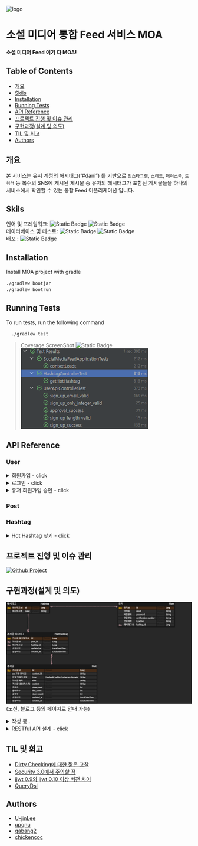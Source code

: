 ![logo](https://static.wanted.co.kr/images/events/3178/58ac3248.jpg)

# 소셜 미디어 통합 Feed 서비스 MOA
**소셜 미디어 Feed 여기 다 MOA!**

## Table of Contents
- [개요](#개요)
- [Skils](#skils)
- [Installation](#Installation)
- [Running Tests](#running-tests)
- [API Reference](#api-reference)
- [프로젝트 진행 및 이슈 관리](#프로젝트-진행-및-이슈-관리)
- [구현과정(설계 및 의도)](#구현과정(설계-및-의도))
- [TIL 및 회고](#til-및-회고)
- [Authors](#authors)

## 개요
본 서비스는 유저 계정의 해시태그(”#dani”) 를 기반으로 `인스타그램`, `스레드`, `페이스북`, `트위터` 등 복수의 SNS에 게시된 게시물 중 유저의 해시태그가 포함된 게시물들을 하나의 서비스에서 확인할 수 있는 통합 Feed 어플리케이션 입니다. <br/>

## Skils
언어 및 프레임워크: ![Static Badge](https://img.shields.io/badge/Java-17-Green) ![Static Badge](https://img.shields.io/badge/Spring_boot-REST-Green)<br/>
데이터베이스 및 테스트: ![Static Badge](https://img.shields.io/badge/h2-2.1.214-blue) ![Static Badge](https://img.shields.io/badge/JUnit-Green) <br/>
배포 : ![Static Badge](https://img.shields.io/badge/Gradle-039BC6) <br/>

## Installation

Install MOA project with gradle

```bash
./gradlew bootjar
./gradlew bootrun
```

## Running Tests

To run tests, run the following command

```bash
  ./gradlew test
```

> Coverage ScreenShot ![Static Badge](https://img.shields.io/badge/Test_Passed-7/7-green)<br/>
![coverage](src/main/resources/static/img/test.png)

## API Reference
### User
<details>
<summary>회원가입 - click</summary>

#### Request
```javascript
  GET /users/sign-up
```

#### Response
```http
    HTTP/1.1 201
    Content-Type: application/json

    {
        "id": 1,
        "email": "test@test.com",
        "hashtag": "#test"
    }
```
</details>
<details>
<summary>로그인 - click</summary>

#### Request
```javascript
  GET /api/items
```

| Parameter | Type     | Description                |
| :-------- | :------- | :------------------------- |
| `api_key` | `string` | **Required**. Your API key |

#### Response
```http
    HTTP/1.1 200
    Content-Type: application/json

    [{
        "id": 10,
        "name": "shirt",
        "color": "red",
        "price": "$23"
    },...
    ]
```
</details>
<details>
<summary> 유저 회원가입 승인 - click</summary>

#### Request
```javascript
  GET /users/{id}/approval
```

| Parameter | Type   | Description             |
|:----------|:-------|:------------------------|
| `id`      | `Long` | **Required**. User's ID |

#### Response
```http
    HTTP/1.1 204
    Content-Type: application/json
```
</details>

### Post

### Hashtag
<details>
<summary>Hot Hashtag 찾기 - click</summary>

#### Request
```javascript
  GET /hashtags/hot
```

#### Response
```http
    HTTP/1.1 200
    Content-Type: application/json

    {
        "hashtagName": "#test",
        "count": 15
    }
```
</details>

## 프로젝트 진행 및 이슈 관리
[![Github Project](https://img.shields.io/badge/Github-%23000000.svg?style=for-the-badge&logo=Github&logoColor=white)](https://github.com/orgs/Team-Enigma23/projects/2)

## 구현과정(설계 및 의도)
![coverage](src/main/resources/static/img/table.png) <br/>
(노션, 블로그 등의 페이지로 안내 가능)
<details>
<summary>작성 중..</summary>

- 의존성 문제
    1. Press `Ctrl` + `f` on your keyboard, to bring out the search modal.
    2. Enter the name of the badge you need.
    3. Copy the appropriate `![Name](link)` element and paste it in your Markdown file (e.g. README.md)
- 00가 00 하는 문제

</details>

<details>
<summary>RESTful API 설계 - click</summary>

- 의존성 문제
    1. Press `Ctrl` + `f` on your keyboard, to bring out the search modal.
    2. Enter the name of the badge you need.
    3. Copy the appropriate `![Name](link)` element and paste it in your Markdown file (e.g. README.md)
- 00가 00 하는 문제

</details>

## TIL 및 회고
- [Dirty Checking에 대한 짧은 고찰](https://diligent-mangosteen-06d.notion.site/Dirty-Checking-e16ca9140ef24613b3766bee37156957?pvs=4)
- [Security 3.0에서 주의할 점](https://diligent-mangosteen-06d.notion.site/Security-3-0-3a70cd637c3a472dbfefe4faadd793ca?pvs=4)
- [jjwt 0.9와 jjwt 0.10 이상 버전 차이](https://chickencoc.tistory.com/21)
- [QueryDsl](https://gabang2.notion.site/QueryDsl-43b0901997104bb89c96bcc4d9da78ed)

## Authors
- [U-jinLee](https://github.com/U-jinLee)
- [upqnu](https://github.com/upqnu)
- [gabang2](https://github.com/gabang2)
- [chickencoc](https://github.com/chickencoc)